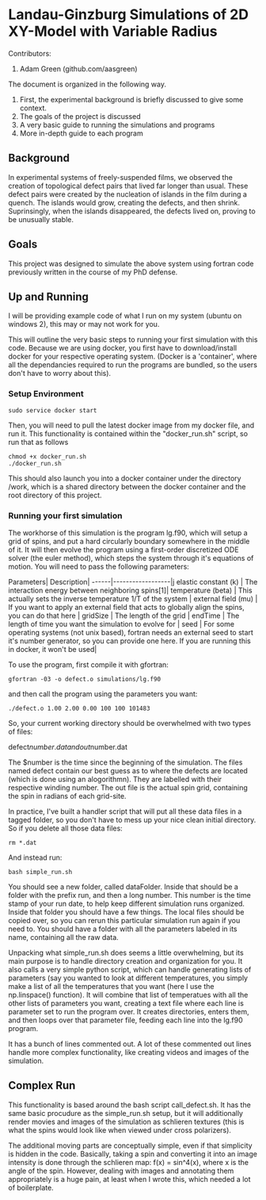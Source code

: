 # Landau-Ginzburg Simulations of 2D XY-Model with Variable Radius
Contributors:
1. Adam Green (github.com/aasgreen)

The document is organized in the following way. 
1. First, the experimental background is briefly discussed to give some context.
2. The goals of the project is discussed
3. A very basic guide to running the simulations and programs
4. More in-depth guide to each program

## Background

In experimental systems of freely-suspended films, we observed the creation of topological defect pairs that lived far longer than usual. These defect pairs were created by the nucleation of islands in the film during a quench. The islands would grow, creating the defects, and then shrink. Suprinsingly, when the islands disappeared, the defects lived on, proving to be unusually stable.

## Goals

This project was designed to simulate the above system using fortran code previously written in the course of my PhD defense.


## Up and Running
I will be providing example code of what I run on my system (ubuntu on windows 2), this may or may not work for you. 

This will outline the very basic steps to running your first simulation with this code. Because we are using docker, you first have to download/install docker for your respective operating system. (Docker is a 'container', where all the dependancies required to run the programs are bundled, so the users don't have to worry about this). 
### Setup Environment

```
sudo service docker start
```
Then, you will need to pull the latest docker image from my docker file, and run it. This functionality is contained within the "docker_run.sh" script, so run that as follows

```
chmod +x docker_run.sh
./docker_run.sh
```

This should also launch you into a docker container under the directory /work, which is a shared directory between the docker container and the root directory of this project.

### Running your first simulation

The workhorse of this simulation is the program lg.f90, which will setup a grid of spins, and put a hard circularly boundary somewhere in the middle of it. It will then evolve the program using a first-order discretized ODE solver (the euler method), which steps the system through it's equations of motion. You will need to pass the following parameters:

Parameters| Description|
------|------------------|j
elastic constant (k) | The interaction energy between neighboring spins[1]|
temperature (beta) | This actually sets the inverse temperature 1/T of the system |
external field (mu) | If you want to apply an external field that acts to globally align the spins, you can do that here |
gridSize | The length of the grid |
endTime | The length of time you want the simulation to evolve for |
seed    | For some operating systems (not unix based), fortran needs an external seed to start it's number generator, so you can provide one here. If you are running this in docker, it won't be used|

To use the program, first compile it with gfortran:

```
gfortran -03 -o defect.o simulations/lg.f90
```

and then call the program using the parameters you want:

```
./defect.o 1.00 2.00 0.00 100 100 101483
```

So, your current working directory should be overwhelmed with two types of files:

defect$number.dat and out$number.dat

The $number is the time since the beginning of the simulation. The files named defect contain our best guess as to where the defects are located (which is done using an alogorithmn). They are labelled with their respective winding number. The out file is the actual spin grid, containing the spin in radians of each grid-site. 

In practice, I've built a handler script that will put all these data files in a tagged folder, so you don't have to mess up your nice clean initial directory. So if you delete all those data files:

```
rm *.dat
```

And instead run:
```
bash simple_run.sh
```

You should see a new folder, called dataFolder. Inside that should be a folder with the prefix run, and then a long number. This number is the time stamp of your run date, to help keep different simulation runs organized. Inside that folder you should have a few things. The local files should be copied over, so you can rerun this particular simulation run again if you need to. You should have a folder with all the parameters labeled in its name, containing all the raw data.

Unpacking what simple_run.sh does seems a little overwhelming, but its main purpose is to handle directory creation and organization for you. It also calls a very simple python script, which can handle generating lists of parameters (say you wanted to look at different temperatures, you simply make a list of all the temperatures that you want (here I use the np.linspace() function). It will combine that list of temperatues with all the other lists of parameters you want,
creating a text file where each line is parameter set to run the program over. It creates directories, enters them, and then loops over that parameter file, feeding each line into the lg.f90 program.

It has a bunch of lines commented out. A lot of these commented out lines handle more complex functionality, like creating videos and images of the simulation.


## Complex Run

This functionality is based around the bash script call_defect.sh. It has the same basic procudure as the simple_run.sh setup, but it will additionally render movies and images of the simulation as schlieren textures (this is what the spins would look like when viewed under cross polarizers).

The additional moving parts are conceptually simple, even if that simplicity is hidden in the code. Basically, taking a spin and converting it into an image intensity is done through the schlieren map: f(x) = sin^4(x), where x is the angle of the spin. However, dealing with images and annotating them appropriately is a huge pain, at least when I wrote this, which needed a lot of boilerplate.











